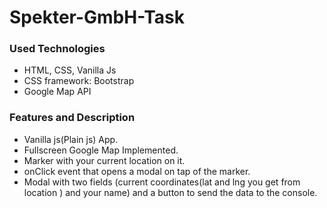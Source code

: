 # Spekter-GmbH-Task

### Used Technologies

* HTML, CSS, Vanilla Js
* CSS framework: Bootstrap
* Google Map API

### Features and Description

* Vanilla js(Plain js) App.
* Fullscreen Google Map Implemented.
* Marker with your current location on it.
* onClick event that opens a modal on tap of the marker.
* Modal with two fields (current coordinates(lat and lng you get from location ) and your name) and a button to send the data to the console.
